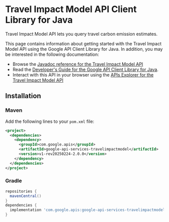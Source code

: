 # Travel Impact Model API Client Library for Java

Travel Impact Model API lets you query travel carbon emission estimates.

This page contains information about getting started with the Travel Impact Model API
using the Google API Client Library for Java. In addition, you may be interested
in the following documentation:

* Browse the [Javadoc reference for the Travel Impact Model API][javadoc]
* Read the [Developer's Guide for the Google API Client Library for Java][google-api-client].
* Interact with this API in your browser using the [APIs Explorer for the Travel Impact Model API][api-explorer]

## Installation

### Maven

Add the following lines to your `pom.xml` file:

```xml
<project>
  <dependencies>
    <dependency>
      <groupId>com.google.apis</groupId>
      <artifactId>google-api-services-travelimpactmodel</artifactId>
      <version>v1-rev20250224-2.0.0</version>
    </dependency>
  </dependencies>
</project>
```

### Gradle

```gradle
repositories {
  mavenCentral()
}
dependencies {
  implementation 'com.google.apis:google-api-services-travelimpactmodel:v1-rev20250224-2.0.0'
}
```

[javadoc]: https://googleapis.dev/java/google-api-services-travelimpactmodel/latest/index.html
[google-api-client]: https://github.com/googleapis/google-api-java-client/
[api-explorer]: https://developers.google.com/apis-explorer/#p/travelimpactmodel/v1/

